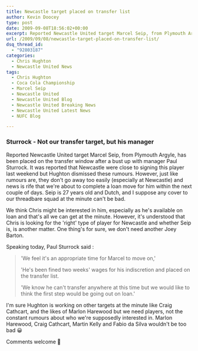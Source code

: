 ```yaml
---
title: Newcastle target placed on transfer list
author: Kevin Doocey
type: post
date: 2009-09-08T18:56:02+00:00
excerpt: Reported Newcastle United target Marcel Seip, from Plymouth Argyle, has been placed on the transfer window after ..
url: /2009/09/08/newcastle-target-placed-on-transfer-list/
dsq_thread_id:
  - "92803187"
categories:
  - Chris Hughton
  - Newcastle United News
tags:
  - Chris Hughton
  - Coca Cola Championship
  - Marcel Seip
  - Newcastle United
  - Newcastle United Blog
  - Newcastle United Breaking News
  - Newcastle United Latest News
  - NUFC Blog

---
```

### Sturrock - Not our transfer target, but his manager

Reported Newcastle United target Marcel Seip, from Plymouth Argyle, has been placed on the transfer window after a bust up with manager Paul Sturrock. It was reported that Newcastle were close to signing this player last weekend but Hughton dismissed these rumours. However, just like rumours are, they don't go away too easily (especially at Newcastle) and  news is rife that we're about to complete a loan move for him within the next couple of days. Seip is 27 years old and Dutch, and I suppose any cover to our threadbare squad at the minute can't be bad.

We think Chris might be interested in him, especially as he's available on loan and that's all we can get at the minute. However, it's understood that Chris is looking for the 'right' type of player for Newcastle and whether Seip is, is another matter. One thing's for sure, we don't need another Joey Barton.

Speaking today, Paul Sturrock said :

> 'We feel it's an appropriate time for Marcel to move on,'
>
> 'He's been fined two weeks' wages for his indiscretion and placed on the transfer list.
>
> 'We know he can't transfer anywhere at this time but we would like to think the first step would be going out on loan.'

I'm sure Hughton is working on other targets at the minute like Craig Cathcart, and the likes of Marlon Harewood but we need players, not the constant rumours about who we're supposedly interested in. Marlon Harewood, Craig Cathcart, Martin Kelly and Fabio da Silva wouldn't be too bad 😀

Comments welcome 🙂
